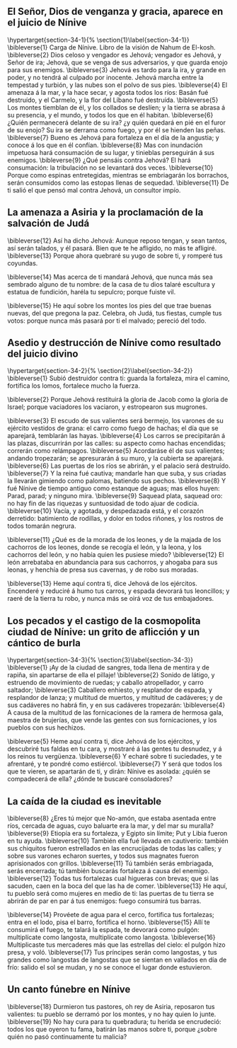 ## El Señor, Dios de venganza y gracia, aparece en el juicio de Nínive
\hypertarget{section-34-1}{%
\section{1}\label{section-34-1}}
\bibleverse{1} Carga de Nínive. Libro de la visión de Nahum de El-kosh. 
\bibleverse{2} Dios celoso y vengador es Jehová; vengador es Jehová, y Señor de ira; Jehová, que se venga de sus adversarios, y que guarda enojo para sus enemigos. 
\bibleverse{3} Jehová es tardo para la ira, y grande en poder, y no tendrá al culpado por inocente. Jehová marcha entre la tempestad y turbión, y las nubes son el polvo de sus pies. 
\bibleverse{4} El amenaza á la mar, y la hace secar, y agosta todos los ríos: Basán fué destruído, y el Carmelo, y la flor del Líbano fué destruída. 
\bibleverse{5} Los montes tiemblan de él, y los collados se deslíen; y la tierra se abrasa á su presencia, y el mundo, y todos los que en él habitan. 
\bibleverse{6} ¿Quién permanecerá delante de su ira? ¿y quién quedará en pié en el furor de su enojo? Su ira se derrama como fuego, y por él se hienden las peñas. 
\bibleverse{7} Bueno es Jehová para fortaleza en el día de la angustia; y conoce á los que en él confían. 
\bibleverse{8} Mas con inundación impetuosa hará consumación de su lugar, y tinieblas perseguirán á sus enemigos. 
\bibleverse{9} ¿Qué pensáis contra Jehová? El hará consumación: la tribulación no se levantará dos veces. 
\bibleverse{10} Porque como espinas entretegidas, mientras se embriagarán los borrachos, serán consumidos como las estopas llenas de sequedad. 
\bibleverse{11} De ti salió el que pensó mal contra Jehová, un consultor impío.

## La amenaza a Asiria y la proclamación de la salvación de Judá
 
\bibleverse{12} Así ha dicho Jehová: Aunque reposo tengan, y sean tantos, así serán talados, y él pasará. Bien que te he afligido, no más te afligiré. 
\bibleverse{13} Porque ahora quebraré su yugo de sobre ti, y romperé tus coyundas.

 
\bibleverse{14} Mas acerca de ti mandará Jehová, que nunca más sea sembrado alguno de tu nombre: de la casa de tu dios talaré escultura y estatua de fundición, haréla tu sepulcro; porque fuiste vil.

 
\bibleverse{15} He aquí sobre los montes los pies del que trae buenas nuevas, del que pregona la paz. Celebra, oh Judá, tus fiestas, cumple tus votos: porque nunca más pasará por ti el malvado; pereció del todo. 

## Asedio y destrucción de Nínive como resultado del juicio divino
\hypertarget{section-34-2}{%
\section{2}\label{section-34-2}}
\bibleverse{1} Subió destruidor contra ti: guarda la fortaleza, mira el camino, fortifica los lomos, fortalece mucho la fuerza.

 
\bibleverse{2} Porque Jehová restituirá la gloria de Jacob como la gloria de Israel; porque vaciadores los vaciaron, y estropearon sus mugrones.

 
\bibleverse{3} El escudo de sus valientes será bermejo, los varones de su ejército vestidos de grana: el carro como fuego de hachas; el día que se aparejará, temblarán las hayas. 
\bibleverse{4} Los carros se precipitarán á las plazas, discurrirán por las calles: su aspecto como hachas encendidas; correrán como relámpagos. 
\bibleverse{5} Acordaráse él de sus valientes; andando tropezarán; se apresurarán á su muro, y la cubierta se aparejará. 
\bibleverse{6} Las puertas de los ríos se abrirán, y el palacio será destruído. 
\bibleverse{7} Y la reina fué cautiva; mandarle han que suba, y sus criadas la llevarán gimiendo como palomas, batiendo sus pechos. 
\bibleverse{8} Y fué Nínive de tiempo antiguo como estanque de aguas; mas ellos huyen: Parad, parad; y ninguno mira. 
\bibleverse{9} Saquead plata, saquead oro: no hay fin de las riquezas y suntuosidad de todo ajuar de codicia. 
\bibleverse{10} Vacía, y agotada, y despedazada está, y el corazón derretido: batimiento de rodillas, y dolor en todos riñones, y los rostros de todos tomarán negrura.

 
\bibleverse{11} ¿Qué es de la morada de los leones, y de la majada de los cachorros de los leones, donde se recogía el león, y la leona, y los cachorros del león, y no había quien les pusiese miedo? 
\bibleverse{12} El león arrebataba en abundancia para sus cachorros, y ahogaba para sus leonas, y henchía de presa sus cavernas, y de robo sus moradas.

 
\bibleverse{13} Heme aquí contra ti, dice Jehová de los ejércitos. Encenderé y reduciré á humo tus carros, y espada devorará tus leoncillos; y raeré de la tierra tu robo, y nunca más se oirá voz de tus embajadores. 

## Los pecados y el castigo de la cosmopolita ciudad de Nínive: un grito de aflicción y un cántico de burla
\hypertarget{section-34-3}{%
\section{3}\label{section-34-3}}
\bibleverse{1} ¡Ay de la ciudad de sangres, toda llena de mentira y de rapiña, sin apartarse de ella el pillaje! 
\bibleverse{2} Sonido de látigo, y estruendo de movimiento de ruedas; y caballo atropellador, y carro saltador; 
\bibleverse{3} Caballero enhiesto, y resplandor de espada, y resplandor de lanza; y multitud de muertos, y multitud de cadáveres; y de sus cadáveres no habrá fin, y en sus cadáveres tropezarán: 
\bibleverse{4} A causa de la multitud de las fornicaciones de la ramera de hermosa gala, maestra de brujerías, que vende las gentes con sus fornicaciones, y los pueblos con sus hechizos.

 
\bibleverse{5} Heme aquí contra ti, dice Jehová de los ejércitos, y descubriré tus faldas en tu cara, y mostraré á las gentes tu desnudez, y á los reinos tu vergüenza. 
\bibleverse{6} Y echaré sobre ti suciedades, y te afrentaré, y te pondré como estiércol. 
\bibleverse{7} Y será que todos los que te vieren, se apartarán de ti, y dirán: Nínive es asolada: ¿quién se compadecerá de ella? ¿dónde te buscaré consoladores?

## La caída de la ciudad es inevitable
 
\bibleverse{8} ¿Eres tú mejor que No-amón, que estaba asentada entre ríos, cercada de aguas, cuyo baluarte era la mar, y del mar su muralla? 
\bibleverse{9} Etiopía era su fortaleza, y Egipto sin límite; Put y Libia fueron en tu ayuda. 
\bibleverse{10} También ella fué llevada en cautiverio: también sus chiquitos fueron estrellados en las encrucijadas de todas las calles; y sobre sus varones echaron suertes, y todos sus magnates fueron aprisionados con grillos. 
\bibleverse{11} Tú también serás embriagada, serás encerrada; tú también buscarás fortaleza á causa del enemigo. 
\bibleverse{12} Todas tus fortalezas cual higueras con brevas; que si las sacuden, caen en la boca del que las ha de comer. 
\bibleverse{13} He aquí, tu pueblo será como mujeres en medio de ti: las puertas de tu tierra se abrirán de par en par á tus enemigos: fuego consumirá tus barras.

 
\bibleverse{14} Provéete de agua para el cerco, fortifica tus fortalezas; entra en el lodo, pisa el barro, fortifica el horno. 
\bibleverse{15} Allí te consumirá el fuego, te talará la espada, te devorará como pulgón: multiplícate como langosta, multiplícate como langosta. 
\bibleverse{16} Multiplicaste tus mercaderes más que las estrellas del cielo: el pulgón hizo presa, y voló. 
\bibleverse{17} Tus príncipes serán como langostas, y tus grandes como langostas de langostas que se sientan en vallados en día de frío: salido el sol se mudan, y no se conoce el lugar donde estuvieron.

## Un canto fúnebre en Nínive
 
\bibleverse{18} Durmieron tus pastores, oh rey de Asiria, reposaron tus valientes: tu pueblo se derramó por los montes, y no hay quien lo junte. 
\bibleverse{19} No hay cura para tu quebradura; tu herida se encrudeció: todos los que oyeron tu fama, batirán las manos sobre ti, porque ¿sobre quién no pasó continuamente tu malicia? 